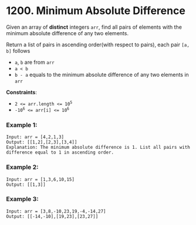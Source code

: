 # 1200. Minimum Absolute Difference

Given an array of **distinct** integers `arr`, find all pairs of elements with the minimum absolute difference of any two elements. 

Return a list of pairs in ascending order(with respect to pairs), each pair `[a, b]` follows

- `a`, `b` are from `arr`
- `a < b`
- `b - a` equals to the minimum absolute difference of any two elements in `arr`

**Constraints**:
- <code>2 <= arr.length <= 10<sup>5</sup></code>
- <code>-10<sup>6</sup> <= arr[i] <= 10<sup>6</sup></code>

### Example 1:

```
Input: arr = [4,2,1,3]
Output: [[1,2],[2,3],[3,4]]
Explanation: The minimum absolute difference is 1. List all pairs with difference equal to 1 in ascending order.
```

### Example 2:

```
Input: arr = [1,3,6,10,15]
Output: [[1,3]]
```

### Example 3:

```
Input: arr = [3,8,-10,23,19,-4,-14,27]
Output: [[-14,-10],[19,23],[23,27]]
```
